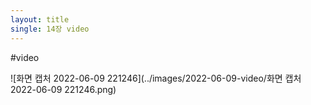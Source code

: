 ```yaml
---
layout:	title
single: 14장 video
---
```


#video

![화면 캡처 2022-06-09 221246](../images/2022-06-09-video/화면 캡처 2022-06-09 221246.png)
